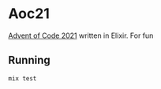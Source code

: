 # Aoc21
[Advent of Code 2021](https://adventofcode.com/2021) written in Elixir. For fun

## Running

```shell
mix test
```

